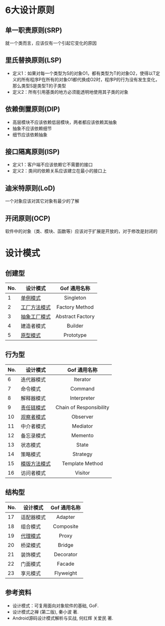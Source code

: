 # 6大设计原则

## 单一职责原则(SRP)

就一个类而言，应该仅有一个引起它变化的原因

## 里氏替换原则(LSP)

- 定义1：如果对每一个类型为S的对象O1，都有类型为T的对象O2，使得以T定义的所有程序P在所有的对象O1都代换成O2时，程序P的行为没有发生变化，那么类型S是类型T的子类型
- 定义2：所有引用基类的地方必须能透明地使用其子类的对象

## 依赖倒置原则(DIP)

- 高层模块不应该依赖低层模块，两者都应该依赖其抽象
- 抽象不应该依赖细节
- 细节应该依赖抽象

## 接口隔离原则(ISP)

- 定义1：客户端不应该依赖它不需要的接口
- 定义2：类间的依赖关系应该建立在最小的接口上

## 迪米特原则(LoD)

一个对象应该对其它对象有最少的了解

## 开闭原则(OCP)

软件中的对象（类、模块、函数等）应该对于扩展是开放的，对于修改是封闭的

# 设计模式

## 创建型

| No. | 设计模式 | Gof 通用名称 |
| ------- | ------- | :-------: |
| 1 | [单例模式](src/io/github/jingweiwang/DesignPatterns/singleton) | Singleton |
| 2 | [工厂方法模式](src/io/github/jingweiwang/DesignPatterns/factory) | Factory Method |
| 3 | [抽象工厂模式](src/io/github/jingweiwang/DesignPatterns/abstractFactory) | Abstract Factory |
| 4 | 建造者模式 | Builder |
| 5 | [原型模式](src/io/github/jingweiwang/DesignPatterns/prototype) | Prototype |

## 行为型

| No. | 设计模式 | Gof 通用名称 |
| ------- | ------- | :-------: |
| 6 | 迭代器模式 | Iterator |
| 7 | 命令模式 | Command |
| 8 | 解释器模式 | Interpreter |
| 9 | [责任链模式](src/io/github/jingweiwang/DesignPatterns/chain) | Chain of Responsibility |
| 10 | [观察者模式](src/io/github/jingweiwang/DesignPatterns/observer) | Observer |
| 11 | 中介者模式 | Mediator |
| 12 | 备忘录模式 | Memento |
| 13 | 状态模式 | State |
| 14 | 策略模式 | Strategy |
| 15 | [模版方法模式](src/io/github/jingweiwang/DesignPatterns/template) | Template Method |
| 16 | 访问者模式 | Visitor |

## 结构型

| No. | 设计模式 | Gof 通用名称 |
| ------- | ------- | :-------: |
| 17 | 适配器模式 | Adapter |
| 18 | 组合模式 | Composite |
| 19 | [代理模式](src/io/github/jingweiwang/DesignPatterns/proxy) | Proxy |
| 20 | 桥梁模式 | Bridge |
| 21 | 装饰模式 | Decorator |
| 22 | 门面模式 | Facade |
| 23 | 享元模式 | Flyweight |

## 参考资料

- 设计模式：可复用面向对象软件的基础, GoF.
- 设计模式之禅 (第二版), 秦小波 著.
- Android源码设计模式解析与实战, 何红辉 关爱民 著.

